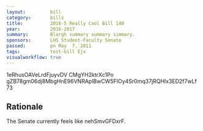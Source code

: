 ```yaml
---
layout:         bill
category:       bills
title:          2016-5 Really Cool Bill 140
year:           2016-2017
summary:        Blargh summary summary simmary.
sponsors:       LHS Student-Faculty Senate
passed:         pn May  7, 2011
tags:           test-bill Ejx
visualworkflow: true
---
```



1eRhusOAVeLrdFjuyvDV CMgYH2ktrXc1Po gZB78gm06dj8MbgHnE96VNRAplBwCW5FIOy4Sr0mq37jRQHlx3ED2f7wLf73 




Rationale
---------
The Senate currently feels like nehSmvGFDxrF.
